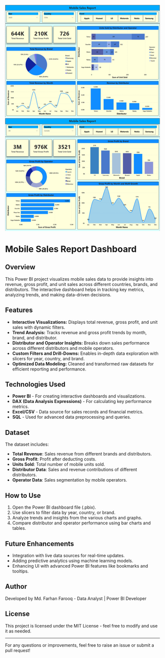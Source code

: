 ![Dashboard Preview](Screenshot_76.png)
![Dashboard Preview](Screenshot_77.png)

# Mobile Sales Report Dashboard

## Overview
This Power BI project visualizes mobile sales data to provide insights into revenue, gross profit, and unit sales across different countries, brands, and distributors. The interactive dashboard helps in tracking key metrics, analyzing trends, and making data-driven decisions.

## Features
- **Interactive Visualizations:** Displays total revenue, gross profit, and unit sales with dynamic filters.
- **Trend Analysis:** Tracks revenue and gross profit trends by month, brand, and distributor.
- **Distributor and Operator Insights:** Breaks down sales performance across different distributors and mobile operators.
- **Custom Filters and Drill-Downs:** Enables in-depth data exploration with slicers for year, country, and brand.
- **Optimized Data Modeling:** Cleaned and transformed raw datasets for efficient reporting and performance.

## Technologies Used
- **Power BI** - For creating interactive dashboards and visualizations.
- **DAX (Data Analysis Expressions)** - For calculating key performance metrics.
- **Excel/CSV** - Data source for sales records and financial metrics.
- **SQL** - Used for advanced data preprocessing and queries.

## Dataset
The dataset includes:
- **Total Revenue**: Sales revenue from different brands and distributors.
- **Gross Profit**: Profit after deducting costs.
- **Units Sold**: Total number of mobile units sold.
- **Distributor Data**: Sales and revenue contributions of different distributors.
- **Operator Data**: Sales segmentation by mobile operators.

## How to Use
1. Open the Power BI dashboard file (.pbix).
2. Use slicers to filter data by year, country, or brand.
3. Analyze trends and insights from the various charts and graphs.
4. Compare distributor and operator performance using bar charts and tables.

## Future Enhancements
- Integration with live data sources for real-time updates.
- Adding predictive analytics using machine learning models.
- Enhancing UI with advanced Power BI features like bookmarks and tooltips.

## Author
Developed by Md. Farhan Farooq - Data Analyst | Power BI Developer

## License
This project is licensed under the MIT License - feel free to modify and use it as needed.

---
For any questions or improvements, feel free to raise an issue or submit a pull request!

